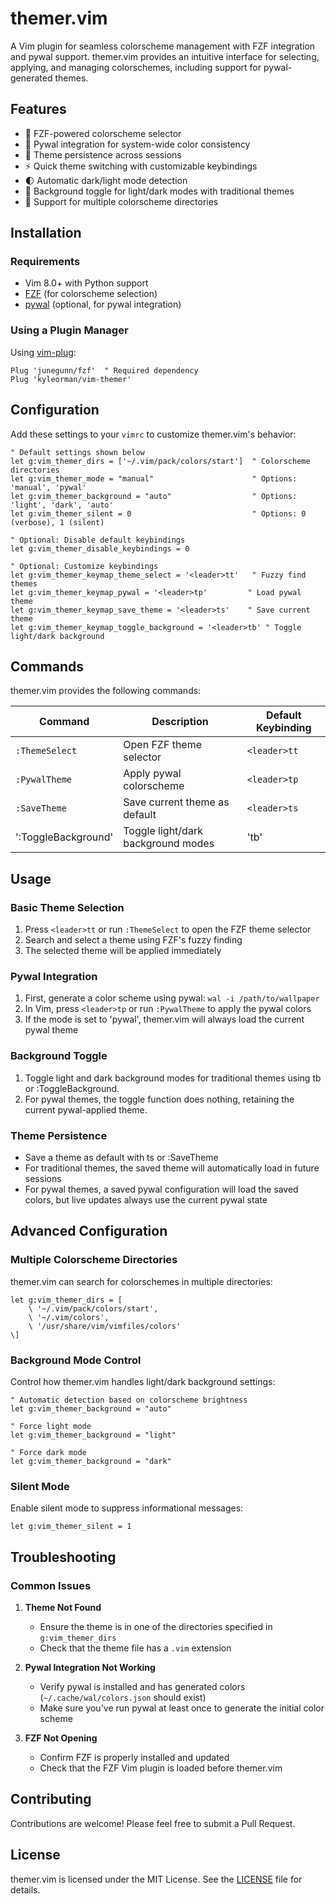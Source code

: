 #   themer.vim

A Vim plugin for seamless colorscheme management with FZF integration and pywal support. themer.vim provides an intuitive interface for selecting, applying, and managing colorschemes, including support for pywal-generated themes.

## Features

- 🎨 FZF-powered colorscheme selector
- 🔄 Pywal integration for system-wide color consistency
- 💾 Theme persistence across sessions
- ⚡ Quick theme switching with customizable keybindings
- 🌓 Automatic dark/light mode detection
- 🔄 Background toggle for light/dark modes with traditional themes
- 🎯 Support for multiple colorscheme directories

## Installation

### Requirements

- Vim 8.0+ with Python support
- [FZF](https://github.com/junegunn/fzf) (for colorscheme selection)
- [pywal](https://github.com/dylanaraps/pywal) (optional, for pywal integration)

### Using a Plugin Manager

Using [vim-plug](https://github.com/junegunn/vim-plug):

```vim
Plug 'junegunn/fzf'  " Required dependency
Plug 'kyleorman/vim-themer'
```

## Configuration

Add these settings to your `vimrc` to customize themer.vim's behavior:

```vim
" Default settings shown below
let g:vim_themer_dirs = ['~/.vim/pack/colors/start']  " Colorscheme directories
let g:vim_themer_mode = "manual"                      " Options: 'manual', 'pywal'
let g:vim_themer_background = "auto"                  " Options: 'light', 'dark', 'auto'
let g:vim_themer_silent = 0                           " Options: 0 (verbose), 1 (silent)

" Optional: Disable default keybindings
let g:vim_themer_disable_keybindings = 0

" Optional: Customize keybindings
let g:vim_themer_keymap_theme_select = '<leader>tt'   " Fuzzy find themes
let g:vim_themer_keymap_pywal = '<leader>tp'         " Load pywal theme
let g:vim_themer_keymap_save_theme = '<leader>ts'    " Save current theme
let g:vim_themer_keymap_toggle_background = '<leader>tb' " Toggle light/dark background

```

## Commands

themer.vim provides the following commands:

| Command | Description | Default Keybinding |
|---------|-------------|-------------------|
| `:ThemeSelect` | Open FZF theme selector | `<leader>tt` |
| `:PywalTheme` | Apply pywal colorscheme | `<leader>tp` |
| `:SaveTheme` | Save current theme as default | `<leader>ts` |
| ':ToggleBackground' | Toggle light/dark background modes | '<leader>tb' |

## Usage

### Basic Theme Selection

1. Press `<leader>tt` or run `:ThemeSelect` to open the FZF theme selector
2. Search and select a theme using FZF's fuzzy finding
3. The selected theme will be applied immediately

### Pywal Integration

1. First, generate a color scheme using pywal: `wal -i /path/to/wallpaper`
2. In Vim, press `<leader>tp` or run `:PywalTheme` to apply the pywal colors
3. If the mode is set to 'pywal', themer.vim will always load the current pywal theme

### Background Toggle

1. Toggle light and dark background modes for traditional themes using <leader>tb or :ToggleBackground.
2. For pywal themes, the toggle function does nothing, retaining the current pywal-applied theme.

### Theme Persistence
- Save a theme as default with <leader>ts or :SaveTheme
- For traditional themes, the saved theme will automatically load in future sessions
- For pywal themes, a saved pywal configuration will load the saved colors, but live updates always use the current pywal state

## Advanced Configuration

### Multiple Colorscheme Directories

themer.vim can search for colorschemes in multiple directories:

```vim
let g:vim_themer_dirs = [
    \ '~/.vim/pack/colors/start',
    \ '~/.vim/colors',
    \ '/usr/share/vim/vimfiles/colors'
\]
```

### Background Mode Control

Control how themer.vim handles light/dark background settings:

```vim
" Automatic detection based on colorscheme brightness
let g:vim_themer_background = "auto"

" Force light mode
let g:vim_themer_background = "light"

" Force dark mode
let g:vim_themer_background = "dark"
```

### Silent Mode

Enable silent mode to suppress informational messages:

```vim
let g:vim_themer_silent = 1
```

## Troubleshooting

### Common Issues

1. **Theme Not Found**
   - Ensure the theme is in one of the directories specified in `g:vim_themer_dirs`
   - Check that the theme file has a `.vim` extension

2. **Pywal Integration Not Working**
   - Verify pywal is installed and has generated colors (`~/.cache/wal/colors.json` should exist)
   - Make sure you've run pywal at least once to generate the initial color scheme

3. **FZF Not Opening**
   - Confirm FZF is properly installed and updated
   - Check that the FZF Vim plugin is loaded before themer.vim

## Contributing

Contributions are welcome! Please feel free to submit a Pull Request.

## License

themer.vim is licensed under the MIT License. See the [LICENSE](./LICENSE) file for details.
